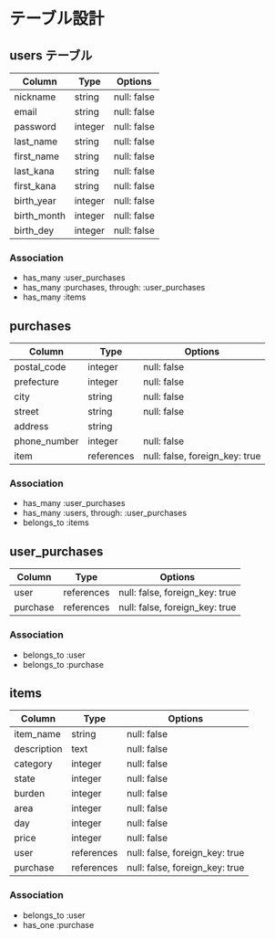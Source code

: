 # テーブル設計

## users テーブル

| Column      | Type    | Options     |
| ----------- | ------  | ----------- |
| nickname    | string  | null: false |
| email       | string  | null: false |
| password    | integer | null: false |
| last_name   | string  | null: false |
| first_name  | string  | null: false |
| last_kana   | string  | null: false |
| first_kana  | string  | null: false |
| birth_year  | integer | null: false |
| birth_month | integer | null: false |
| birth_dey   | integer | null: false |

### Association

- has_many :user_purchases
- has_many :purchases, through: :user_purchases
- has_many :items

## purchases

| Column           | Type       | Options                        |
| -------------    | ---------- | ------------------------------ |
| postal_code      | integer    | null: false                    |
| prefecture       | integer    | null: false                    |
| city             | string     | null: false                    |
| street           | string     | null: false                    |
| address          | string     |                                |
| phone_number     | integer    | null: false                    |
| item             | references | null: false, foreign_key: true |

### Association

- has_many :user_purchases
- has_many :users, through: :user_purchases
- belongs_to :items

## user_purchases

| Column   | Type       | Options                        |
| ------   | ---------- | ------------------------------ |
| user     | references | null: false, foreign_key: true |
| purchase | references | null: false, foreign_key: true |

### Association

- belongs_to :user
- belongs_to :purchase

## items

| Column      | Type       | Options                        |
| ----------- | ---------- | ------------------------------ |
| item_name   | string     | null: false                    |
| description | text       | null: false                    |
| category    | integer    | null: false                    |
| state       | integer    | null: false                    |
| burden      | integer    | null: false                    |
| area        | integer    | null: false                    |
| day         | integer    | null: false                    |
| price       | integer    | null: false                    |
| user        | references | null: false, foreign_key: true |
| purchase    | references | null: false, foreign_key: true |

### Association

- belongs_to :user
- has_one :purchase